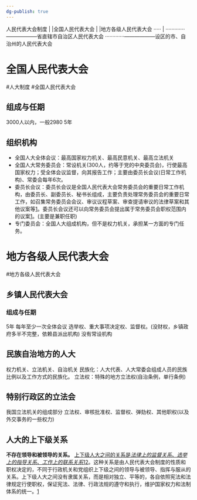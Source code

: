 ```yaml
---
dg-publish: true
---
```

人民代表大会制度
|
|全国人民代表大会
|
|地方各级人民代表大会
·····        |
·············——————省直辖市自治区人民代表大会
·············——————设区的市、自治州的人民代表大会
# 全国人民代表大会
#人大制度 #全国人民代表大会 
## 组成与任期
3000人以内，一般2980
5年
## 组织机构
- 全国人大全体会议：最高国家权力机关、最高民意机关、最高立法机关
- 全国人大常务委员会：常设机关(300人，约等于党的中央委员会)，行使最高国家权力；受全体会议监督，向其报告工作；主要由委员长会议(日常工作机构)、常委会每年6次。
- 委员长会议：委员长会议是全国人民代表大会常务委员会的重要日常工作机构，由委员长、副委员长、秘书长组成，主要负责处理常务委员会的重要日常工作，如召集常务委员会会议、审议议程草案、审查提请审议的法律草案和其他议案等[1](https://baike.baidu.com/item/%E4%B8%AD%E5%8D%8E%E4%BA%BA%E6%B0%91%E5%85%B1%E5%92%8C%E5%9B%BD%E5%85%A8%E5%9B%BD%E4%BA%BA%E6%B0%91%E4%BB%A3%E8%A1%A8%E5%A4%A7%E4%BC%9A%E5%B8%B8%E5%8A%A1%E5%A7%94%E5%91%98%E4%BC%9A/5694500)。委员长会议还可以向常务委员会提出属于常务委员会职权范围内的议案[1](https://baike.baidu.com/item/%E4%B8%AD%E5%8D%8E%E4%BA%BA%E6%B0%91%E5%85%B1%E5%92%8C%E5%9B%BD%E5%85%A8%E5%9B%BD%E4%BA%BA%E6%B0%91%E4%BB%A3%E8%A1%A8%E5%A4%A7%E4%BC%9A%E5%B8%B8%E5%8A%A1%E5%A7%94%E5%91%98%E4%BC%9A/5694500)。(主要是兼职任职)
- 专门委员会：全国人大组成机构，但不是权力机关，承担某一方面的专门任务。
# 地方各级人民代表大会
#地方各级人民代表大会
## 乡镇人民代表大会
### 组成与任期
5年
每年至少一次全体会议
选举权、重大事项决定权、监督权。(没财权，乡镇政府多半不完整，依赖县派出机构)
没有常设机构
## 民族自治地方的人大
权力机关、立法机关、自治机关
民族化：人大代表、人大常委会组成人员的民族比例以及工作方式的民族化。
立法权：特殊的地方立法权(自治条例，单行条例)
## 特别行政区的立法会
我国立法机关的组成部分
立法权、审核批准权、监督权、弹劾权、其他职权(以及外交事务的一些权力)
## 人大的上下级关系
**不存在领导和被领导的关系。**
[上下级人大之间的关系是*法律上的监督关系、选举上的指导关系、工作上的联系关系*](https://m.hdrd.gov.cn/cn/nd.jsp?id=6115)[1](https://m.hdrd.gov.cn/cn/nd.jsp?id=6115)[2](https://zhidao.baidu.com/question/201722769.html)。这种关系是由人民代表大会制度的性质和职权决定的，不同于行政机关和党组织上下级之间的领导与被领导、指挥与服从的关系。上下级人大之间没有隶属关系，而是相对独立、平等的，各自依照宪法和法律规定行使职权，保证宪法、法律、行政法规的遵守和执行，维护国家权力和法制体系的统一。[1](https://m.hdrd.gov.cn/cn/nd.jsp?id=6115)
